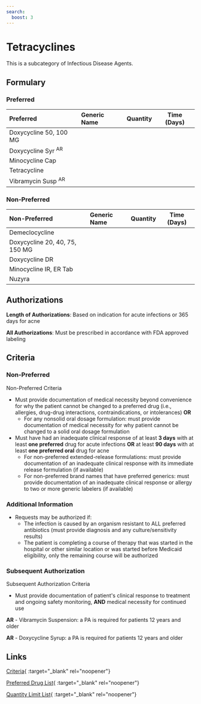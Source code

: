 ```yaml
---
search:
  boost: 3
---
```


# Tetracyclines

This is a subcategory of Infectious Disease Agents.

## Formulary

### Preferred

| Preferred                     | Generic Name | Quantity | Time (Days) |
| :---------------------------- | :----------- | :------: | :---------: |
| Doxycycline 50, 100 MG        |              |          |             |
| Doxycycline Syr <sup>AR</sup> |              |          |             |
| Minocycline Cap               |              |          |             |
| Tetracycline                  |              |          |             |
| Vibramycin Susp <sup>AR</sup> |              |          |             |

### Non-Preferred

| Non-Preferred                  | Generic Name | Quantity | Time (Days) |
| :----------------------------- | :----------- | :------: | :---------: |
| Demeclocycline                 |              |          |             |
| Doxycycline 20, 40, 75, 150 MG |              |          |             |
| Doxycycline DR                 |              |          |             |
| Minocycline IR, ER Tab         |              |          |             |
| Nuzyra                         |              |          |             |

## Authorizations

**Length of Authorizations**: Based on indication for acute infections or 365 days for acne

**All Authorizations**: Must be prescribed in accordance with FDA approved labeling

## Criteria

### Non-Preferred

Non-Preferred Criteria

- Must provide documentation of medical necessity beyond convenience for why the patient cannot be changed to a preferred drug (i.e., allergies, drug-drug interactions, contraindications, or intolerances) **OR**
    - For any nonsolid oral dosage formulation: must provide documentation of medical necessity for why patient cannot be changed to a solid oral dosage formulation
- Must have had an inadequate clinical response of at least **3 days** with at least **one preferred** drug for acute infections **OR** at least **90 days** with at least **one preferred oral** drug for acne
    - For non-preferred extended-release formulations: must provide documentation of an inadequate clinical response with its immediate release formulation (if available)
    - For non-preferred brand names that have preferred generics: must provide documentation of an inadequate clinical response or allergy to two or more generic labelers (if available)

### Additional Information

- Requests may be authorized if:
    - The infection is caused by an organism resistant to ALL preferred antibiotics (must provide diagnosis and any culture/sensitivity results)
    - The patient is completing a course of therapy that was started in the hospital or other similar location or was started before Medicaid eligibility, only the remaining course will be authorized

### Subsequent Authorization

Subsequent Authorization Criteria

- Must provide documentation of patient's clinical response to treatment and ongoing safety monitoring, **AND** medical necessity for continued use

**AR** - Vibramycin Suspension: a PA is required for patients 12 years and older 

**AR** - Doxycycline Syrup: a PA is required for patients 12 years and older

## Links

[Criteria](https://medicaid.ohio.gov/static/PHM/drug-coverage/20230701+UPDL+Criteria+_v1_FINAL.approved.pdf#page=81){ :target="_blank" rel="noopener"}

[Preferred Drug List](https://medicaid.ohio.gov/static/PHM/drug-coverage/20230701_UPDL_FINAL_ODM.approved.v2.pdf#page=26){ :target="_blank" rel="noopener"}

[Quantity Limit List](https://pharmacy.medicaid.ohio.gov/sites/default/files/20230101_Ohio_Medicaid_Quantity_Document_APPROVED.pdf){ :target="_blank" rel="noopener"}
